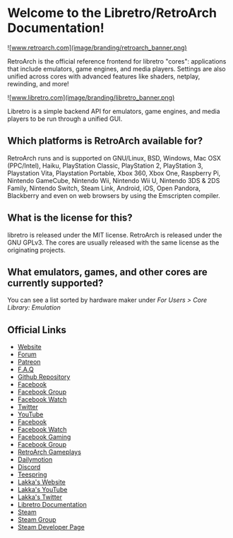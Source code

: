 # Welcome to the Libretro/RetroArch Documentation!

![www.retroarch.com](image/branding/retroarch_banner.png)

RetroArch is the official reference frontend for libretro "cores": applications that include emulators, game engines, and media players. Settings are also unified across cores with advanced features like shaders, netplay, rewinding, and more!

![www.libretro.com](image/branding/libretro_banner.png)

Libretro is a simple backend API for emulators, game engines, and media players to be run through a unified GUI.

## Which platforms is RetroArch available for?
RetroArch runs and is supported on GNU/Linux, BSD, Windows, Mac OSX (PPC/Intel), Haiku, PlayStation Classic, PlayStation 2, PlayStation 3, Playstation Vita, Playstation Portable, Xbox 360, Xbox One, Raspberry Pi, Nintendo GameCube, Nintendo Wii, Nintendo Wii U, Nintendo 3DS & 2DS Family, Nintendo Switch, Steam Link, Android, iOS, Open Pandora, Blackberry and even on web browsers by using the Emscripten compiler.

## What is the license for this?
libretro is released under the MIT license. RetroArch is released under the GNU GPLv3. The cores are usually released with the same license as the originating projects.

## What emulators, games, and other cores are currently supported?
You can see a list sorted by hardware maker under *For Users > Core Library: Emulation*

## Official Links

- [Website](https://www.retroarch.com/)
- [Forum](https://forums.libretro.com/)
- [Patreon](https://www.patreon.com/libretro)
- [F.A.Q](https://www.retroarch.com/?page=faq)
- [Github Repository](https://github.com/libretro/RetroArch)
- [Facebook](https://www.facebook.com/libretro)
- [Facebook Group](https://www.facebook.com/groups/retroarch/)
- [Facebook Watch](https://www.facebook.com/watch/libretro/)
- [Twitter](https://twitter.com/libretro)
- [YouTube](https://www.youtube.com/Libretro)
- [Facebook](https://www.facebook.com/libretro)
- [Facebook Watch](https://www.facebook.com/watch/libretro/)
- [Facebook Gaming](https://www.facebook.com/gaming/libretro/)
- [Facebook Group](https://www.facebook.com/groups/retroarch/)
- [RetroArch Gameplays](https://www.youtube.com/RetroArchOfficial)
- [Dailymotion](https://dailymotion.com/retroarch)
- [Discord](https://discord.gg/27Xxm2h)
- [Teespring](https://teespring.com/stores/retroarch)
- [Lakka's Website](https://lakka.tv/)
- [Lakka's YouTube](https://www.youtube.com/channel/UCsFAXPsgzbU-6KRKqumtbXA)
- [Lakka's Twitter](https://twitter.com/lakkatv)
- [Libretro Documentation](https://docs.libretro.com/)
- [Steam](https://store.steampowered.com/app/1118310/RetroArch/)
- [Steam Group](https://steamcommunity.com/groups/libretro)
- [Steam Developer Page](https://store.steampowered.com/developer/libretro)
